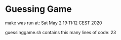 # Guessing Game

make was run at:
Sat May  2 19:11:12 CEST 2020

guessinggame.sh contains this many lines of code:
23
